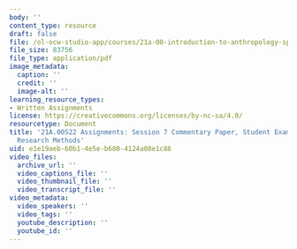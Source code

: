 ```yaml
---
body: ''
content_type: resource
draft: false
file: /ol-ocw-studio-app/courses/21a-00-introduction-to-anthropology-spring-2022/mit21a_00s22_sess7paper_ex1.pdf
file_size: 83756
file_type: application/pdf
image_metadata:
  caption: ''
  credit: ''
  image-alt: ''
learning_resource_types:
- Written Assignments
license: https://creativecommons.org/licenses/by-nc-sa/4.0/
resourcetype: Document
title: '21A.00S22 Assignments: Session 7 Commentary Paper, Student Example 1: Anthropological
  Research Methods'
uid: e1e19aeb-60b1-4e5e-b680-4124a08e1c86
video_files:
  archive_url: ''
  video_captions_file: ''
  video_thumbnail_file: ''
  video_transcript_file: ''
video_metadata:
  video_speakers: ''
  video_tags: ''
  youtube_description: ''
  youtube_id: ''
---
```

